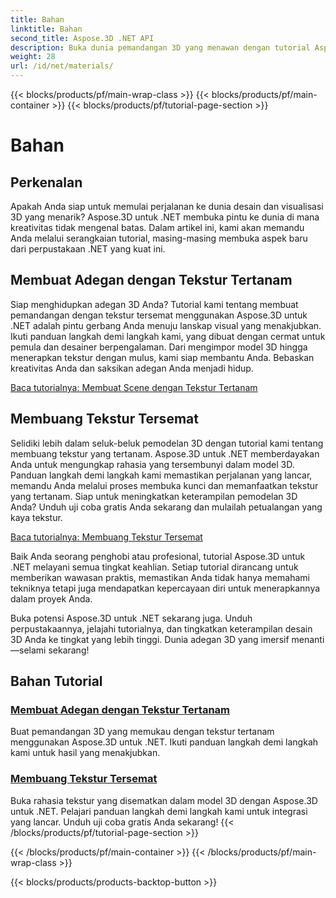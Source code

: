 ```yaml
---
title: Bahan
linktitle: Bahan
second_title: Aspose.3D .NET API
description: Buka dunia pemandangan 3D yang menawan dengan tutorial Aspose.3D untuk .NET. Belajar membuat pemandangan menakjubkan dan menjelajahi tekstur yang tertanam dengan mudah.
weight: 28
url: /id/net/materials/
---
```


{{< blocks/products/pf/main-wrap-class >}}
{{< blocks/products/pf/main-container >}}
{{< blocks/products/pf/tutorial-page-section >}}

# Bahan

## Perkenalan

Apakah Anda siap untuk memulai perjalanan ke dunia desain dan visualisasi 3D yang menarik? Aspose.3D untuk .NET membuka pintu ke dunia di mana kreativitas tidak mengenal batas. Dalam artikel ini, kami akan memandu Anda melalui serangkaian tutorial, masing-masing membuka aspek baru dari perpustakaan .NET yang kuat ini.

## Membuat Adegan dengan Tekstur Tertanam

Siap menghidupkan adegan 3D Anda? Tutorial kami tentang membuat pemandangan dengan tekstur tersemat menggunakan Aspose.3D untuk .NET adalah pintu gerbang Anda menuju lanskap visual yang menakjubkan. Ikuti panduan langkah demi langkah kami, yang dibuat dengan cermat untuk pemula dan desainer berpengalaman. Dari mengimpor model 3D hingga menerapkan tekstur dengan mulus, kami siap membantu Anda. Bebaskan kreativitas Anda dan saksikan adegan Anda menjadi hidup.

[Baca tutorialnya: Membuat Scene dengan Tekstur Tertanam](./create-scene-embedded-texture/)

## Membuang Tekstur Tersemat

Selidiki lebih dalam seluk-beluk pemodelan 3D dengan tutorial kami tentang membuang tekstur yang tertanam. Aspose.3D untuk .NET memberdayakan Anda untuk mengungkap rahasia yang tersembunyi dalam model 3D. Panduan langkah demi langkah kami memastikan perjalanan yang lancar, memandu Anda melalui proses membuka kunci dan memanfaatkan tekstur yang tertanam. Siap untuk meningkatkan keterampilan pemodelan 3D Anda? Unduh uji coba gratis Anda sekarang dan mulailah petualangan yang kaya tekstur.

[Baca tutorialnya: Membuang Tekstur Tersemat](./dump-embedded-textures/)

Baik Anda seorang penghobi atau profesional, tutorial Aspose.3D untuk .NET melayani semua tingkat keahlian. Setiap tutorial dirancang untuk memberikan wawasan praktis, memastikan Anda tidak hanya memahami tekniknya tetapi juga mendapatkan kepercayaan diri untuk menerapkannya dalam proyek Anda.

Buka potensi Aspose.3D untuk .NET sekarang juga. Unduh perpustakaannya, jelajahi tutorialnya, dan tingkatkan keterampilan desain 3D Anda ke tingkat yang lebih tinggi. Dunia adegan 3D yang imersif menanti—selami sekarang!
## Bahan Tutorial
### [Membuat Adegan dengan Tekstur Tertanam](./create-scene-embedded-texture/)
Buat pemandangan 3D yang memukau dengan tekstur tertanam menggunakan Aspose.3D untuk .NET. Ikuti panduan langkah demi langkah kami untuk hasil yang menakjubkan.
### [Membuang Tekstur Tersemat](./dump-embedded-textures/)
Buka rahasia tekstur yang disematkan dalam model 3D dengan Aspose.3D untuk .NET. Pelajari panduan langkah demi langkah kami untuk integrasi yang lancar. Unduh uji coba gratis Anda sekarang!
{{< /blocks/products/pf/tutorial-page-section >}}

{{< /blocks/products/pf/main-container >}}
{{< /blocks/products/pf/main-wrap-class >}}

{{< blocks/products/products-backtop-button >}}
